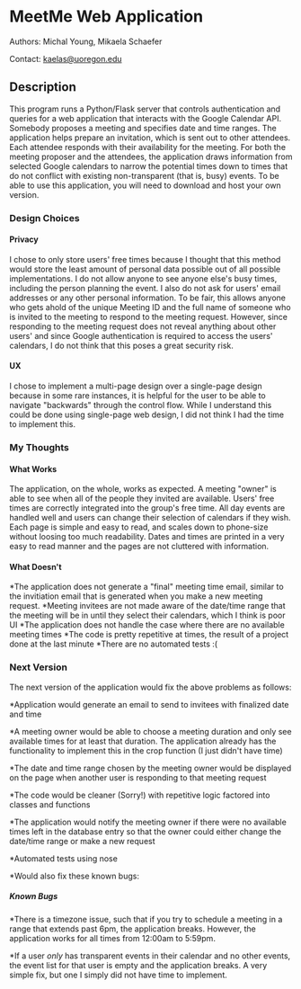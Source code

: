 # MeetMe Web Application
Authors: Michal Young, Mikaela Schaefer

Contact: kaelas@uoregon.edu

## Description
This program runs a Python/Flask server that controls authentication and queries for a web application that interacts with 
the Google Calendar API. Somebody proposes a meeting and specifies date and time ranges.  The application helps prepare an invitation, which is sent out to other attendees.  Each attendee responds with their availability for the meeting.  For both the meeting proposer and the attendees, the application draws information from selected Google calendars to narrow the potential times down to times that do not conflict with existing non-transparent (that is, busy) events. To be able to use this application, you will need to download and host your own version.

### Design Choices
#### Privacy
I chose to only store users' free times because I thought that this method would store the least amount of personal data possible out of all possible implementations. I do not allow anyone to see anyone else's busy times, including the person planning the event. I also do not ask for users' email addresses or any other personal information. To be fair, this allows anyone who gets ahold of the unique Meeting ID and the full name of someone who is invited to the meeting to respond to the meeting request. However, since responding to the meeting request does not reveal anything about other users' and since Google authentication is required to access the users' calendars, I do not think that this poses a great security risk.

#### UX
I chose to implement a multi-page design over a single-page design because in some rare instances, it is helpful for the user to be able to navigate "backwards" through the control flow. While I understand this could be done using single-page web design, I did not think I had the time to implement this.

### My Thoughts
#### What Works
The application, on the whole, works as expected. A meeting "owner" is able to see when all of the people they invited are available. Users' free times are correctly integrated into the group's free time. All day events are handled well and users can change their selection of calendars if they wish. Each page is simple and easy to read, and scales down to phone-size without loosing too much readability. Dates and times are printed in a very easy to read manner and the pages are not cluttered with information.

#### What Doesn't
*The application does not generate a "final" meeting time email, similar to the invitiation email that is generated when you make a new meeting request. 
*Meeting invitees are not made aware of the date/time range that the meeting will be in until they select their calendars, which I think is poor UI
*The application does not handle the case where there are no available meeting times
*The code is pretty repetitive at times, the result of a project done at the last minute
*There are no automated tests :(

### Next Version
The next version of the application would fix the above problems as follows:

*Application would generate an email to send to invitees with finalized date and time

*A meeting owner would be able to choose a meeting duration and only see available times for at least that duration. The application already has the functionality to implement this in the crop function (I just didn't have time)

*The date and time range chosen by the meeting owner would be displayed on the page when another user is responding to that meeting request

*The code would be cleaner (Sorry!) with repetitive logic factored into classes and functions

*The application would notify the meeting owner if there were no available times left in the database entry so that the owner could either change the date/time range or make a new request

*Automated tests using nose

*Would also fix these known bugs:

##### Known Bugs
*There is a timezone issue, such that if you try to schedule a meeting in a range that extends past 6pm, the application breaks. However, the application works for all times from 12:00am to 5:59pm.

*If a user *only* has transparent events in their calendar and no other events, the event list for that user is empty and the application breaks. A very simple fix, but one I simply did not have time to implement.